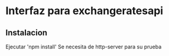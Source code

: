 # Interfaz para exchangeratesapi

## Instalacion
Ejecutar 'npm install'
Se necesita de http-server para su prueba

